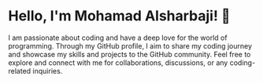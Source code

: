 # Hello, I'm Mohamad Alsharbaji! 👋

I am passionate about coding and have a deep love for the world of programming. Through my GitHub profile, I aim to share my coding journey and showcase my skills and projects to the GitHub community. Feel free to explore and connect with me for collaborations, discussions, or any coding-related inquiries.


